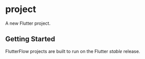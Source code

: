 # project

A new Flutter project.

## Getting Started

FlutterFlow projects are built to run on the Flutter _stable_ release.
